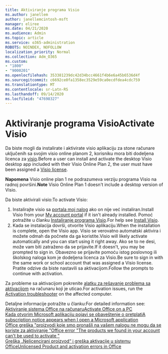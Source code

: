 ```yaml
---
title: Aktiviranje programa Visio
ms.author: janellem
author: janellemcintosh-msft
manager: eliree
ms.date: 04/21/2020
ms.audience: Admin
ms.topic: article
ms.service: o365-administration
ROBOTS: NOINDEX, NOFOLLOW
localization_priority: Normal
ms.collection: Adm_O365
ms.custom:
- "1800"
- "9000201"
ms.openlocfilehash: 353381239dc42d34bcc4661f4b6e6a45b6536d4f
ms.sourcegitcommit: c6692ce0fa1358ec3529e59ca0ecdfdea4cdc759
ms.translationtype: MT
ms.contentlocale: sr-Latn-RS
ms.lasthandoff: 09/14/2020
ms.locfileid: "47698327"
---
```

# <a name="activate-visio"></a><span data-ttu-id="9c63b-102">Aktiviranje programa Visio</span><span class="sxs-lookup"><span data-stu-id="9c63b-102">Activate Visio</span></span>

<span data-ttu-id="9c63b-103">Da biste mogli da instalirate i aktivirate visio aplikaciju za stone računare uključenih sa svojim visio online planom 2, korisniku mora biti dodeljena licenca za [visio](https://docs.microsoft.com/microsoft-365/admin/add-users/add-users).</span><span class="sxs-lookup"><span data-stu-id="9c63b-103">Before a user can install and activate the desktop Visio desktop app included with their Visio Online Plan 2, the user must have been assigned a [Visio license](https://docs.microsoft.com/microsoft-365/admin/add-users/add-users).</span></span>

<span data-ttu-id="9c63b-104">**Napomena** Visio online plan 1 ne podrazumeva verziju programa Visio na radnoj površini.</span><span class="sxs-lookup"><span data-stu-id="9c63b-104">**Note** Visio Online Plan 1 doesn't include a desktop version of Visio.</span></span>

<span data-ttu-id="9c63b-105">Da biste aktivirali visio:</span><span class="sxs-lookup"><span data-stu-id="9c63b-105">To activate Visio:</span></span>

1. <span data-ttu-id="9c63b-106">Instalirajte visio sa [portala moj nalog](https://portal.office.com/account#installs) ako on nije već instaliran.</span><span class="sxs-lookup"><span data-stu-id="9c63b-106">Install Visio from your [My account portal](https://portal.office.com/account#installs) if it isn't already installed.</span></span> <span data-ttu-id="9c63b-107">Pomoć potražite u članku [Instaliranje programa Visio](https://support.office.com/article/f98f21e3-aa02-4827-9167-ddab5b025710?wt.mc_id=OfficeAdm_ClientDIA_Alchemy1800).</span><span class="sxs-lookup"><span data-stu-id="9c63b-107">For help see [Install Visio](https://support.office.com/article/f98f21e3-aa02-4827-9167-ddab5b025710?wt.mc_id=OfficeAdm_ClientDIA_Alchemy1800).</span></span>
2. <span data-ttu-id="9c63b-108">Kada se instalacija dovrši, otvorite Visio aplikaciju.</span><span class="sxs-lookup"><span data-stu-id="9c63b-108">When the installation is complete, open the Visio app.</span></span> <span data-ttu-id="9c63b-109">Visio se verovatno automatski aktivira i možete odmah da počnete da ga koristite.</span><span class="sxs-lookup"><span data-stu-id="9c63b-109">Visio will likely activate automatically and you can start using it right away.</span></span> <span data-ttu-id="9c63b-110">Ako se to ne desi, može vam biti zatraženo da se prijavite.</span><span class="sxs-lookup"><span data-stu-id="9c63b-110">If it doesn't, you may be prompted to sign in.</span></span> <span data-ttu-id="9c63b-111">Obavezno se prijavite pomoću istog poslovnog ili školskog naloga kom je dodeljena licenca za Visio.</span><span class="sxs-lookup"><span data-stu-id="9c63b-111">Be sure to sign in with the same work or school account that was assigned a Visio license.</span></span> <span data-ttu-id="9c63b-112">Pratite odzive da biste nastavili sa aktivacijom.</span><span class="sxs-lookup"><span data-stu-id="9c63b-112">Follow the prompts to continue with activation.</span></span> 

<span data-ttu-id="9c63b-113">Za probleme sa aktivacijom pokrenite [alatku za rešavanje problema sa aktivacijom](https://aka.ms/SARA-OfficeActivation-Alchemy) na računaru koji je uticao.</span><span class="sxs-lookup"><span data-stu-id="9c63b-113">For activation issues, run the [Activation troubleshooter](https://aka.ms/SARA-OfficeActivation-Alchemy) on the affected computer.</span></span>

<span data-ttu-id="9c63b-114">Detaljne informacije potražite u članku:</span><span class="sxs-lookup"><span data-stu-id="9c63b-114">For detailed information see:</span></span><br>
[<span data-ttu-id="9c63b-115">Aktiviranje sistema Office na računaru</span><span class="sxs-lookup"><span data-stu-id="9c63b-115">Activate Office on a PC</span></span>](https://support.office.com/article/5bd38f38-db92-448b-a982-ad170b1e187e?wt.mc_id=OfficeAdm_ClientDIA_Alchemy1800)<br>
[<span data-ttu-id="9c63b-116">Kada otvorim Microsoft aplikaciju pojavi se obaveštenje o pretplati</span><span class="sxs-lookup"><span data-stu-id="9c63b-116">A subscription notice appears when I open a Microsoft application</span></span>](https://support.office.com/article/4cabe32c-f594-4c0e-9191-3d3ade10cceb?wt.mc_id=OfficeAdm_ClientDIA_Alchemy1800)<br>
[<span data-ttu-id="9c63b-117">Office greška "proizvodi koje smo pronašli na vašem nalogu ne mogu da se koriste za aktiviranje <app> "</span><span class="sxs-lookup"><span data-stu-id="9c63b-117">Office error "The products we found in your account can't be used to activate <app>"</span></span>](https://support.office.com/article/c9f9a0b3-5aae-4131-8077-21e6a59f141e?wt.mc_id=OfficeAdm_ClientDIA_Alchemy1800)<br>
[<span data-ttu-id="9c63b-118">Greška „Nelicencirani proizvod“ i greška aktivacije u sistemu Office</span><span class="sxs-lookup"><span data-stu-id="9c63b-118">Unlicensed Product and activation errors in Office</span></span>](https://support.office.com/article/0d23d3c0-c19c-4b2f-9845-5344fedc4380?wt.mc_id=OfficeAdm_ClientDIA_Alchemy1800)